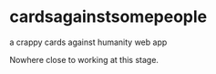 # cardsagainstsomepeople
a crappy cards against humanity web app

Nowhere close to working at this stage.
